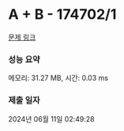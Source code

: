 # A + B - 174702/1 

[문제 링크](https://level.goorm.io/exam/174702/a-b/quiz/1) 

### 성능 요약

메모리: 31.27 MB, 시간: 0.03 ms

### 제출 일자

2024년 06월 11일 02:49:28

